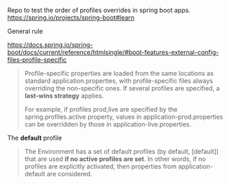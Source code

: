 Repo to test the order of profiles overrides in spring boot apps.
https://spring.io/projects/spring-boot#learn

General rule

https://docs.spring.io/spring-boot/docs/current/reference/htmlsingle/#boot-features-external-config-files-profile-specific

> Profile-specific properties are loaded from the same locations as standard application.properties, with profile-specific files always overriding the non-specific ones. If several profiles are specified, a __last-wins strategy__ applies. 
> 
> For example, if profiles prod,live are specified by the spring.profiles.active property, values in application-prod.properties can be overridden by those in application-live.properties.

The __default__ profile

> The Environment has a set of default profiles (by default, [default]) that are used __if no active profiles are set__. In other words, if no profiles are explicitly activated, then properties from application-default are considered.